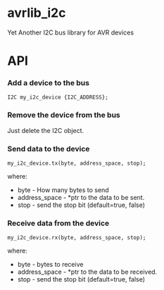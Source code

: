 # avrlib_i2c
Yet Another I2C bus library for AVR devices

# API

### Add a device to the bus

	I2C my_i2c_device {I2C_ADDRESS};

### Remove the device from the bus

Just delete the I2C object.

### Send data to the device

	my_i2c_device.tx(byte, address_space, stop);

where:
 * byte - How many bytes to send
 * address_space - \*ptr to the data to be sent.
 * stop - send the stop bit (default=true, false)

### Receive data from the device

	my_i2c_device.rx(byte, address_space, stop);

where:
 * byte - bytes to receive
 * address_space - \*ptr to the data to be received.
 * stop - send the stop bit (default=true, false)
